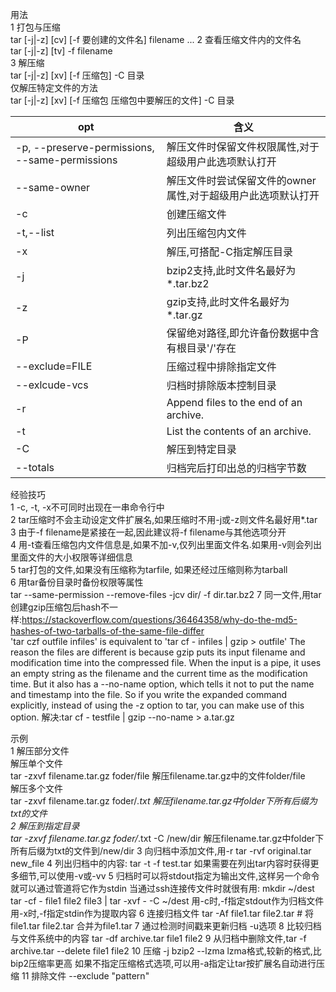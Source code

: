 用法  
1 打包与压缩  
tar [-j|-z] [cv] [-f 要创建的文件名] filename ...
2 查看压缩文件内的文件名  
tar [-j|-z] [tv] -f filename  
3 解压缩  
tar [-j|-z] [xv] [-f 压缩包] -C 目录  
仅解压特定文件的方法  
tar [-j|-z] [xv] [-f 压缩包 压缩包中要解压的文件] -C 目录  



opt | 含义
---|---
-p, --preserve-permissions, --same-permissions | 解压文件时保留文件权限属性,对于超级用户此选项默认打开
--same-owner | 解压文件时尝试保留文件的owner属性,对于超级用户此选项默认打开
-c | 创建压缩文件
-t,--list | 列出压缩包内文件
-x | 解压,可搭配-C指定解压目录
-j | bzip2支持,此时文件名最好为*.tar.bz2
-z | gzip支持,此时文件名最好为*.tar.gz
-P | 保留绝对路径,即允许备份数据中含有根目录'/'存在
--exclude=FILE | 压缩过程中排除指定文件
--exlcude-vcs | 归档时排除版本控制目录
-r |  Append files to the end of an archive. 
-t | List the contents of an archive.
-C | 解压到特定目录
--totals | 归档完后打印出总的归档字节数

经验技巧  
1 -c, -t, -x不可同时出现在一串命令行中  
2 tar压缩时不会主动设定文件扩展名,如果压缩时不用-j或-z则文件名最好用*.tar  
3 由于-f filename是紧接在一起,因此建议将-f filename与其他选项分开  
4 用-t查看压缩包内文件信息是,如果不加-v,仅列出里面文件名.如果用-v则会列出里面文件的大小权限等详细信息  
5 tar打包的文件,如果没有压缩称为tarfile, 如果还经过压缩则称为tarball  
6 用tar备份目录时备份权限等属性  
tar --same-permission --remove-files -jcv dir/ -f dir.tar.bz2
7 同一文件,用tar创建gzip压缩包后hash不一样:https://stackoverflow.com/questions/36464358/why-do-the-md5-hashes-of-two-tarballs-of-the-same-file-differ  
'tar czf outfile infiles' is equivalent to 'tar cf - infiles | gzip > outfile'
The reason the files are different is because gzip puts its input filename and modification time into the compressed file. When the input is a pipe, it uses an empty string as the filename and the current time as the modification time.
But it also has a --no-name option, which tells it not to put the name and timestamp into the file. So if you write the expanded command explicitly, instead of using the -z option to tar, you can make use of this option.
解决:tar cf - testfile | gzip --no-name > a.tar.gz  



示例  
1 解压部分文件  
解压单个文件  
tar -zxvf filename.tar.gz foder/file 解压filename.tar.gz中的文件folder/file  
解压多个文件  
tar -zxvf filename.tar.gz foder/*.txt 解压filename.tar.gz中folder下所有后缀为txt的文件  
2 解压到指定目录  
tar -zxvf filename.tar.gz foder/*.txt -C /new/dir 解压filename.tar.gz中folder下所有后缀为txt的文件到/new/dir 
3 向归档中添加文件,用-r
tar -rvf original.tar new_file
4 列出归档中的内容:
tar -t -f test.tar
如果需要在列出tar内容时获得更多细节,可以使用-v或-vv
5 归档时可以将stdout指定为输出文件,这样另一个命令就可以通过管道将它作为stdin
当通过ssh连接传文件时就很有用:
mkdir ~/dest
tar -cf - file1 file2 file3 | tar -xvf - -C ~/dest
用-c时,-f指定stdout作为归档文件
用-x时,-f指定stdin作为提取内容
6 连接归档文件
tar -Af file1.tar file2.tar # 将file1.tar file2.tar 合并为file1.tar
7 通过检测时间戳来更新归档 -u选项
8 比较归档与文件系统中的内容
tar -df archive.tar file1 file2
9 从归档中删除文件,tar -f archive.tar --delete file1 file2
10 压缩
-j bzip2
--lzma lzma格式,较新的格式,比bip2压缩率更高
如果不指定压缩格式选项,可以用-a指定让tar按扩展名自动进行压缩
11 排除文件
--exclude "pattern"














